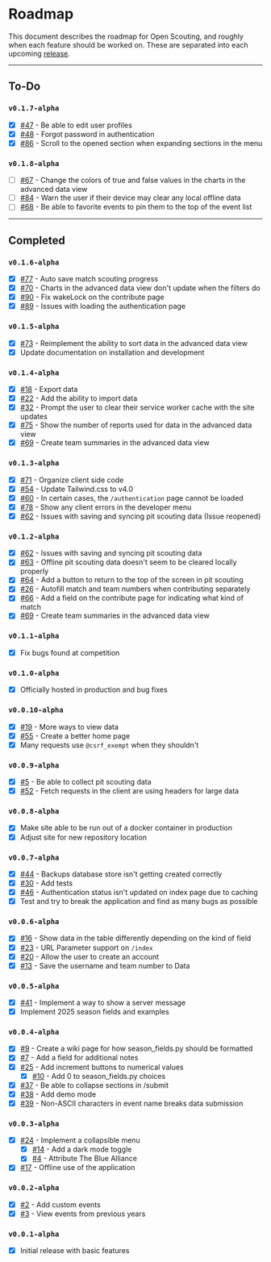 # Roadmap
This document describes the roadmap for Open Scouting, and roughly when each feature should be worked on. These are separated into each upcoming [release](https://github.com/FRC-Team3484/open-scouting/releases).

---

## To-Do
### `v0.1.7-alpha`
- [x] [#47](https://github.com/FRC-Team3484/open-scouting/issues/47) - Be able to edit user profiles
- [x] [#48](https://github.com/FRC-Team3484/open-scouting/issues/48) - Forgot password in authentication
- [x] [#86](https://github.com/FRC-Team3484/open-scouting/issues/86) - Scroll to the opened section when expanding sections in the menu

### `v0.1.8-alpha`
- [ ] [#67](https://github.com/FRC-Team3484/open-scouting/issues/67) - Change the colors of true and false values in the charts in the advanced data view
- [ ] [#84](https://github.com/FRC-Team3484/open-scouting/issues/84) - Warn the user if their device may clear any local offline data
- [ ] [#68](https://github.com/FRC-Team3484/open-scouting/issues/68) - Be able to favorite events to pin them to the top of the event list

---
## Completed
### `v0.1.6-alpha`
- [x] [#77](https://github.com/FRC-Team3484/open-scouting/issues/77) - Auto save match scouting progress
- [x] [#70](https://github.com/FRC-Team3484/open-scouting/issues/70) - Charts in the advanced data view don't update when the filters do
- [x] [#90](https://github.com/FRC-Team3484/open-scouting/issues/90) - Fix wakeLock on the contribute page
- [x] [#89](https://github.com/FRC-Team3484/open-scouting/issues/89) - Issues with loading the authentication page

### `v0.1.5-alpha`
- [x] [#73](https://github.com/FRC-Team3484/open-scouting/issues/73) - Reimplement the ability to sort data in the advanced data view
- [x] Update documentation on installation and development

### `v0.1.4-alpha`
- [x] [#18](https://github.com/FRC-Team3484/open-scouting/issues/18) - Export data
- [x] [#22](https://github.com/FRC-Team3484/open-scouting/issues/22) - Add the ability to import data
- [x] [#32](https://github.com/FRC-Team3484/open-scouting/issues/32) - Prompt the user to clear their service worker cache with the site updates
- [x] [#75](https://github.com/FRC-Team3484/open-scouting/issues/75) - Show the number of reports used for data in the advanced data view
- [x] [#69](https://github.com/FRC-Team3484/open-scouting/issues/69) - Create team summaries in the advanced data view

### `v0.1.3-alpha`
- [x] [#71](https://github.com/FRC-Team3484/open-scouting/issues/71) - Organize client side code
- [x] [#54](https://github.com/FRC-Team3484/open-scouting/issues/54) - Update Tailwind.css to v4.0
- [x] [#60](https://github.com/FRC-Team3484/open-scouting/issues/60) - In certain cases, the `/authentication` page cannot be loaded
- [x] [#78](https://github.com/FRC-Team3484/open-scouting/issues/78) - Show any client errors in the developer menu
- [x] [#62](https://github.com/FRC-Team3484/open-scouting/issues/62) - Issues with saving and syncing pit scouting data (Issue reopened)

### `v0.1.2-alpha`
- [x] [#62](https://github.com/FRC-Team3484/open-scouting/issues/62) - Issues with saving and syncing pit scouting data
- [x] [#63](https://github.com/FRC-Team3484/open-scouting/issues/63) - Offline pit scouting data doesn't seem to be cleared locally properly
- [x] [#64](https://github.com/FRC-Team3484/open-scouting/issues/64) - Add a button to return to the top of the screen in pit scouting
- [x] [#26](https://github.com/FRC-Team3484/open-scouting/issues/26) - Autofill match and team numbers when contributing separately
- [x] [#66](https://github.com/FRC-Team3484/open-scouting/issues/66) - Add a field on the contribute page for indicating what kind of match
- [x] [#69](https://github.com/FRC-Team3484/open-scouting/issues/69) - Create team summaries in the advanced data view

### `v0.1.1-alpha`
- [x] Fix bugs found at competition

### `v0.1.0-alpha`
- [x] Officially hosted in production and bug fixes

### `v0.0.10-alpha`
- [x] [#19](https://github.com/FRC-Team3484/open-scouting/issues/19) - More ways to view data
- [x] [#55](https://github.com/FRC-Team3484/open-scouting/issues/55) - Create a better home page
- [x] Many requests use `@csrf_exempt` when they shouldn't

### `v0.0.9-alpha`
- [x] [#5](https://github.com/FRC-Team3484/open-scouting/issues/5) - Be able to collect pit scouting data
- [x] [#52](https://github.com/FRC-Team3484/open-scouting/issues/52) - Fetch requests in the client are using headers for large data

### `v0.0.8-alpha`
- [x] Make site able to be run out of a docker container in production
- [x] Adjust site for new repository location

### `v0.0.7-alpha`
- [x] [#44](https://github.com/FRC-Team3484/open-scouting/issues/44) - Backups database store isn't getting created correctly
- [x] [#30](https://github.com/FRC-Team3484/open-scouting/issues/30) - Add tests
- [x] [#46](https://github.com/FRC-Team3484/open-scouting/issues/46) - Authentication status isn't updated on index page due to caching
- [x] Test and try to break the application and find as many bugs as possible

### `v0.0.6-alpha`
- [x] [#16](https://github.com/FRC-Team3484/open-scouting/issues/16) - Show data in the table differently depending on the kind of field
- [x] [#23](https://github.com/FRC-Team3484/open-scouting/issues/23) - URL Parameter support on `/index`
- [x] [#20](https://github.com/FRC-Team3484/open-scouting/issues/20) - Allow the user to create an account
- [x] [#13](https://github.com/FRC-Team3484/open-scouting/issues/13) - Save the username and team number to Data

### `v0.0.5-alpha`
- [x] [#41](https://github.com/FRC-Team3484/open-scouting/issues/41) - Implement a way to show a server message
- [x] Implement 2025 season fields and examples

### `v0.0.4-alpha`
- [x] [#9](https://github.com/FRC-Team3484/open-scouting/issues/9) - Create a wiki page for how season_fields.py should be formatted
- [x] [#7](https://github.com/FRC-Team3484/open-scouting/issues/7) - Add a field for additional notes
- [x] [#25](https://github.com/FRC-Team3484/open-scouting/issues/25) - Add increment buttons to numerical values
  - [x] [#10](https://github.com/FRC-Team3484/open-scouting/issues/10) - Add 0 to season_fields.py choices
- [x] [#37](https://github.com/FRC-Team3484/open-scouting/issues/37) - Be able to collapse sections in /submit
- [x] [#38](https://github.com/FRC-Team3484/open-scouting/issues/38) - Add demo mode
- [x] [#39](https://github.com/FRC-Team3484/open-scouting/issues/39) - Non-ASCII characters in event name breaks data submission

### `v0.0.3-alpha`
- [x] [#24](https://github.com/FRC-Team3484/open-scouting/issues/24) - Implement a collapsible menu
  - [x] [#14](https://github.com/FRC-Team3484/open-scouting/issues/14) - Add a dark mode toggle
  - [x] [#4](https://github.com/FRC-Team3484/open-scouting/issues/4) - Attribute The Blue Alliance
- [x] [#17](https://github.com/FRC-Team3484/open-scouting/issues/17) - Offline use of the application

### `v0.0.2-alpha`
- [x] [#2](https://github.com/FRC-Team3484/open-scouting/issues/2) - Add custom events
- [x] [#3](https://github.com/FRC-Team3484/open-scouting/issues/3) - View events from previous years

### `v0.0.1-alpha`
- [x] Initial release with basic features